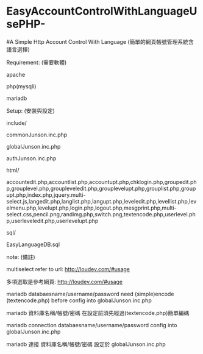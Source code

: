 # EasyAccountControlWithLanguageUsePHP-
#A Simple Http Account Control With Language (簡單的網頁帳號管理系統含語言選擇)

Requirement: (需要軟體)

apache

php(mysqli)

mariadb

Setup: (安裝與設定)

include/

commonJunson.inc.php

globalJunson.inc.php

authJunson.inc.php

html/

accountedit.php,accountlist.php,accountupt.php,chklogin.php,groupedit.php,grouplevel.php,groupleveledit.php,grouplevelupt.php,grouplist.php,groupupt.php,index.php,jquery.multi-select.js,langedit.php,langlist.php,langupt.php,leveledit.php,levellist.php,levelmenu.php,levelupt.php,login.php,logout.php,mesgprint.php,multi-select.css,pencil.png,randimg.php,switch.png,textencode.php,userlevel.php,userleveledit.php,userlevelupt.php

sql/

EasyLanguageDB.sql

note: (備註)

multiselect refer to url: http://loudev.com/#usage

多項選取是參考網頁: http://loudev.com/#usage

mariadb databaesname/username/password need (simple)encode (textencode.php) before config into globalJunson.inc.php

mariadb 資料庫名稱/帳號/密碼 在設定前須先經過(textencode.php)簡單編碼

mariadb connection databaesname/username/password config into globalJunson.inc.php

mariadb 連接 資料庫名稱/帳號/密碼 設定於 globalJunson.inc.php
